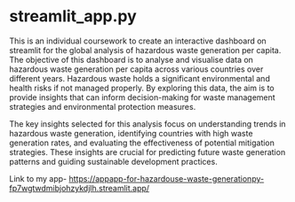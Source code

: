 # streamlit_app.py
This is an individual coursework to create an interactive dashboard on streamlit for the global analysis of hazardous waste generation per capita. 
The objective of this dashboard is to analyse and visualise data on hazardous waste generation per capita across various countries over different years. Hazardous waste holds a significant environmental and health risks if not managed properly. By exploring this data, the aim is to provide insights that can inform decision-making for waste management strategies and environmental protection measures.

The key insights selected for this analysis focus on understanding trends in hazardous waste generation, identifying countries with high waste generation rates, and evaluating the effectiveness of potential mitigation strategies. These insights are crucial for predicting future waste generation patterns and guiding sustainable development practices.


Link to my app- https://appapp-for-hazardouse-waste-generationpy-fp7wgtwdmibjohzykdjlh.streamlit.app/ 
